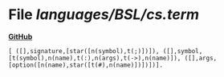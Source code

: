 # File _languages/BSL/cs.term_
**[GitHub](https://github.com/softlang/yas/blob/master/languages/BSL/cs.term)**
```
[ ([],signature,[star([n(symbol),t(;)])]), ([],symbol,[t(symbol),n(name),t(:),n(args),t(->),n(name)]), ([],args,[option([n(name),star([t(#),n(name)])])])].
```
